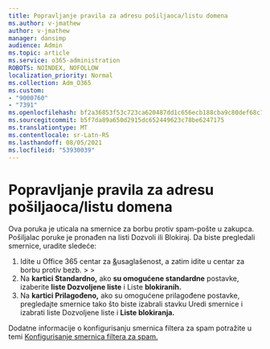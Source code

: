 ```yaml
---
title: Popravljanje pravila za adresu pošiljaoca/listu domena
ms.author: v-jmathew
author: v-jmathew
manager: dansimp
audience: Admin
ms.topic: article
ms.service: o365-administration
ROBOTS: NOINDEX, NOFOLLOW
localization_priority: Normal
ms.collection: Adm_O365
ms.custom:
- "9000760"
- "7391"
ms.openlocfilehash: bf2a36853f53c723ca620487dd1c656ecb188cba9c80def68c793e3d5fbf5f87
ms.sourcegitcommit: b5f7da89a650d2915dc652449623c78be6247175
ms.translationtype: MT
ms.contentlocale: sr-Latn-RS
ms.lasthandoff: 08/05/2021
ms.locfileid: "53930039"
---
```

# <a name="fix-sender-addressdomain-list-rules"></a>Popravljanje pravila za adresu pošiljaoca/listu domena

Ova poruka je uticala na smernice za borbu protiv spam-pošte u zakupca. Pošiljalac poruke je pronađen na listi Dozvoli ili Blokiraj. Da biste pregledali smernice, uradite sledeće:

1. Idite u Office 365 centar za [&](https://go.microsoft.com/fwlink/p/?linkid=2077143)usaglašenost, a zatim idite u centar za borbu protiv bezb.  >    >  [](https://go.microsoft.com/fwlink/?linkid=2101518)
2. Na **kartici Standardno,** ako **su omogućene standardne** postavke, izaberite **liste Dozvoljene liste** i Liste **blokiranih.**
3. Na **kartici Prilagođeno,** ako su omogućene prilagođene postavke,  pregledajte smernice tako što biste izabrali stavku Uredi smernice i izabrati liste Dozvoljene liste i **Liste blokiranja.**  

Dodatne informacije o konfigurisanju smernica filtera za spam potražite u temi [Konfigurisanje smernica filtera za spam.](https://go.microsoft.com/fwlink/?linkid=2101431)
